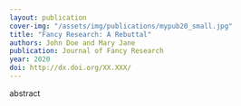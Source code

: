 ```yaml
---
layout: publication
cover-img: "/assets/img/publications/mypub20_small.jpg"
title: "Fancy Research: A Rebuttal"
authors: John Doe and Mary Jane
publication: Journal of Fancy Research
year: 2020
doi: http://dx.doi.org/XX.XXX/
---
```


abstract

